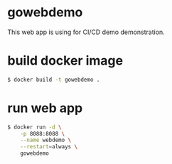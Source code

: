 # gowebdemo
This web app is using for CI/CD demo demonstration.

# build docker image
```sh
$ docker build -t gowebdemo .
```

# run web app
```sh
$ docker run -d \
    -p 8088:8088 \
    --name webdemo \
    --restart=always \
    gowebdemo
```
